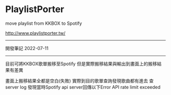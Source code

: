 # PlaylistPorter
move playlist from KKBOX to Spotify

http://www.playlistporter.tw/

---
開發筆記 2022-07-11

---
目前可將KKBOX歌單搬移至Spotify
但是實際搬移結果與輸出到畫面上的搬移結果有差異

畫面上搬移結果全都是空白(失敗)
實際到目的歌單查詢發現歌曲都有進去
查server log 發現當時Spotify api server回傳以下Error
API rate limit exceeded

